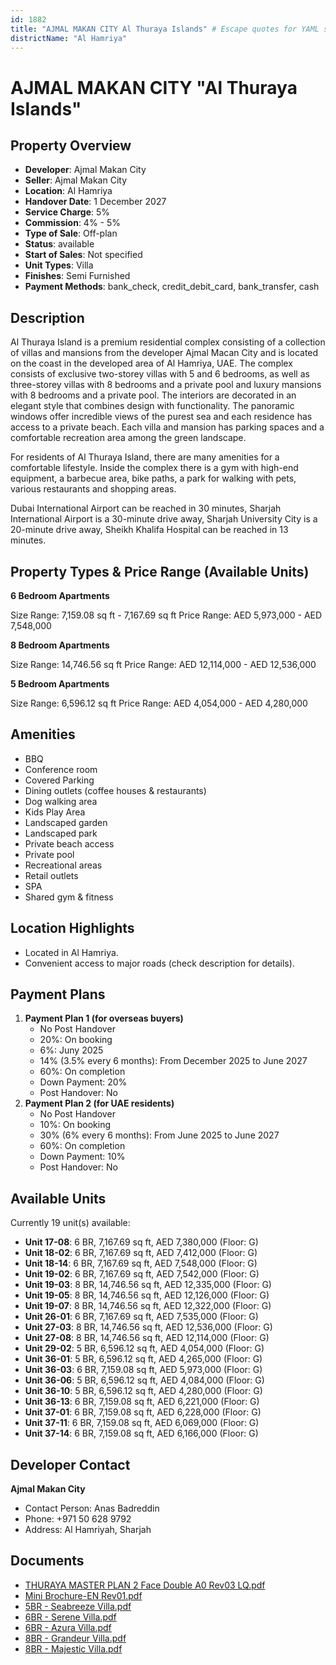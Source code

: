 ```yaml
---
id: 1882
title: "AJMAL MAKAN CITY Al Thuraya Islands" # Escape quotes for YAML string
districtName: "Al Hamriya"
---
```


# AJMAL MAKAN CITY "Al Thuraya Islands"

## Property Overview
- **Developer**: Ajmal Makan City
- **Seller**: Ajmal Makan City
- **Location**: Al Hamriya
- **Handover Date**: 1 December 2027
- **Service Charge**: 5%
- **Commission**: 4% - 5%
- **Type of Sale**: Off-plan
- **Status**: available
- **Start of Sales**: Not specified
- **Unit Types**: Villa
- **Finishes**: Semi Furnished
- **Payment Methods**: bank_check, credit_debit_card, bank_transfer, cash

## Description
Al Thuraya Island is a premium residential complex consisting of a collection of villas and mansions from the developer Ajmal Macan City and is located on the coast in the developed area of Al Hamriya, UAE. The complex consists of exclusive two-storey villas with 5 and 6 bedrooms, as well as three-storey villas with 8 bedrooms and a private pool and luxury mansions with 8 bedrooms and a private pool. The interiors are decorated in an elegant style that combines design with functionality. The panoramic windows offer incredible views of the purest sea and each residence has access to a private beach. Each villa and mansion has parking spaces and a comfortable recreation area among the green landscape.

For residents of Al Thuraya Island, there are many amenities for a comfortable lifestyle. Inside the complex there is a gym with high-end equipment, a barbecue area, bike paths, a park for walking with pets, various restaurants and shopping areas.

Dubai International Airport can be reached in 30 minutes, Sharjah International Airport is a 30-minute drive away, Sharjah University City is a 20-minute drive away, Sheikh Khalifa Hospital can be reached in 13 minutes.

## Property Types & Price Range (Available Units)
**6 Bedroom Apartments**

Size Range: 7,159.08 sq ft - 7,167.69 sq ft
Price Range: AED 5,973,000 - AED 7,548,000

**8 Bedroom Apartments**

Size Range: 14,746.56 sq ft
Price Range: AED 12,114,000 - AED 12,536,000

**5 Bedroom Apartments**

Size Range: 6,596.12 sq ft
Price Range: AED 4,054,000 - AED 4,280,000

## Amenities
- BBQ
- Conference room
- Covered Parking
- Dining outlets  (coffee houses & restaurants)
- Dog walking area
- Kids Play Area
- Landscaped garden
- Landscaped park
- Private beach access
- Private pool
- Recreational areas
- Retail outlets
- SPA
- Shared gym & fitness

## Location Highlights
- Located in Al Hamriya.
- Convenient access to major roads (check description for details).

## Payment Plans
1. **Payment Plan 1 (for overseas buyers)**
   - No Post Handover
   - 20%: On booking
   - 6%: Juny 2025
   - 14% (3.5% every 6 months): From December 2025 to June 2027
   - 60%: On completion
   - Down Payment: 20%
   - Post Handover: No
2. **Payment Plan 2 (for UAE residents)**
   - No Post Handover
   - 10%: On booking
   - 30% (6% every 6 months): From June 2025 to June 2027
   - 60%: On completion
   - Down Payment: 10%
   - Post Handover: No

## Available Units
Currently 19 unit(s) available:
- **Unit 17-08**: 6 BR, 7,167.69 sq ft, AED 7,380,000 (Floor: G)
- **Unit 18-02**: 6 BR, 7,167.69 sq ft, AED 7,412,000 (Floor: G)
- **Unit 18-14**: 6 BR, 7,167.69 sq ft, AED 7,548,000 (Floor: G)
- **Unit 19-02**: 6 BR, 7,167.69 sq ft, AED 7,542,000 (Floor: G)
- **Unit 19-03**: 8 BR, 14,746.56 sq ft, AED 12,335,000 (Floor: G)
- **Unit 19-05**: 8 BR, 14,746.56 sq ft, AED 12,126,000 (Floor: G)
- **Unit 19-07**: 8 BR, 14,746.56 sq ft, AED 12,322,000 (Floor: G)
- **Unit 26-01**: 6 BR, 7,167.69 sq ft, AED 7,535,000 (Floor: G)
- **Unit 27-03**: 8 BR, 14,746.56 sq ft, AED 12,536,000 (Floor: G)
- **Unit 27-08**: 8 BR, 14,746.56 sq ft, AED 12,114,000 (Floor: G)
- **Unit 29-02**: 5 BR, 6,596.12 sq ft, AED 4,054,000 (Floor: G)
- **Unit 36-01**: 5 BR, 6,596.12 sq ft, AED 4,265,000 (Floor: G)
- **Unit 36-03**: 6 BR, 7,159.08 sq ft, AED 5,973,000 (Floor: G)
- **Unit 36-06**: 5 BR, 6,596.12 sq ft, AED 4,084,000 (Floor: G)
- **Unit 36-10**: 5 BR, 6,596.12 sq ft, AED 4,280,000 (Floor: G)
- **Unit 36-13**: 6 BR, 7,159.08 sq ft, AED 6,221,000 (Floor: G)
- **Unit 37-01**: 6 BR, 7,159.08 sq ft, AED 6,228,000 (Floor: G)
- **Unit 37-11**: 6 BR, 7,159.08 sq ft, AED 6,069,000 (Floor: G)
- **Unit 37-14**: 6 BR, 7,159.08 sq ft, AED 6,166,000 (Floor: G)

## Developer Contact
**Ajmal Makan City**
- Contact Person: Anas Badreddin
- Phone: +971 50 628 9792
- Address: Al Hamriyah, Sharjah

## Documents
- [THURAYA MASTER PLAN 2 Face Double A0 Rev03 LQ.pdf](https://cdn.geniemap.net/2024/06/11/eHdFnKTEN7FOK67EhSTncowV8c3vNLeSQjPkiTbE.pdf)
- [Mini Brochure-EN Rev01.pdf](https://cdn.geniemap.net/2024/06/11/r44PshWMzSVyZa8UWWc18HDmrblfxPngYgJD3RDK.pdf)
- [5BR - Seabreeze Villa.pdf](https://cdn.geniemap.net/2024/06/11/ClMDxQSSIUPIf1jsv1WOrmlmEt4fTEW3VoelRT9K.pdf)
- [6BR - Serene Villa.pdf](https://cdn.geniemap.net/2024/06/11/5ojFzjnqvrTQMMcGdoVgbfU6kyDgnuc1jHZav83c.pdf)
- [6BR - Azura Villa.pdf](https://cdn.geniemap.net/2024/06/11/kn37lfaBr7UdFdlFibHImo1hVnCxea7fEg2Iy3PV.pdf)
- [8BR - Grandeur Villa.pdf](https://cdn.geniemap.net/2024/06/11/EUzcixtrVidJxsTvcMcUu9IRWnHre6xsQ0OSvSwR.pdf)
- [8BR - Majestic Villa.pdf](https://cdn.geniemap.net/2024/06/11/Sg6va2Y0akfZFiYv4wnc16fgp542CcylNAqCjAt2.pdf)
